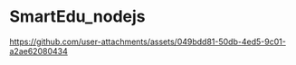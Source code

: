 # SmartEdu_nodejs
 
https://github.com/user-attachments/assets/049bdd81-50db-4ed5-9c01-a2ae62080434

